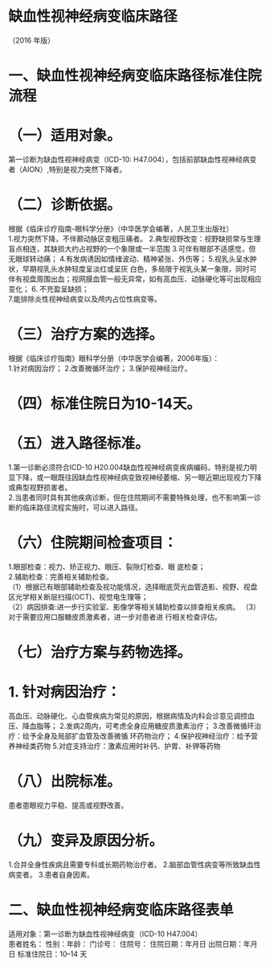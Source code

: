 # 缺血性视神经病变临床路径  
（2016 年版）  
# 一、缺血性视神经病变临床路径标准住院流程  
# （一）适用对象。  
第一诊断为缺血性视神经病变（ICD-10: H47.004），包括前部缺血性视神经病变者（AION）,特别是视力突然下降者。  
# （二）诊断依据。  
根据《临床诊疗指南-眼科学分册》（中华医学会编著，人民卫生出版社）  
1.视力突然下降，不伴颞动脉区变粗压痛者。 
2.典型视野改变：视野缺损常与生理盲点相连，其缺损大约占视野的一个象限或一半范围 
3.可伴有眼部不适感觉，但无眼球转动痛； 
4.有发病诱因如情绪波动、精神紧张、外伤等； 
5.视乳头呈水肿状，早期视乳头水肿轻度呈淡红或呈灰 白色，多局限于视乳头某一象限，同时可伴有视盘周围出血；视网膜血管一般无异常，如有高血压、动脉硬化等可出现相应变化； 6. 不充盈呈缺损；  
7.能排除炎性视神经病变以及颅内占位性病变等。  
# （三）治疗方案的选择。  
根据《临床诊疗指南》眼科学分册（中华医学会编著，2006年版）：  
1.针对病因治疗； 2.改善微循环治疗； 3.保护视神经治疗。  
# （四）标准住院日为10-14天。  
# （五）进入路径标准。  
1.第一诊断必须符合ICD-10 H20.004缺血性视神经病变疾病编码，特别是视力明显下降，或一眼既往因缺血性视神经病变致视神经萎缩、另一眼近期出现视力下降或典型视野损害者。  
2.当患者同时具有其他疾病诊断，但在住院期间不需要特殊处理，也不影响第一诊断的临床路径流程实施时，可以进入路径。  
# （六）住院期间检查项目：  
1.眼部检查：视力、矫正视力、眼压、裂隙灯检查、眼 底检查；  
2.辅助检查：完善相关辅助检查。  
（1）根据已有眼部辅助检查及视功能情况，选择眼底荧光血管造影、视野、视盘区光学相关断层扫描(OCT)、视觉电生理等；  
（2）病因排查:进一步行实验室、影像学等相关辅助检查以排查相关疾病。 （3）对于需要应用口服糖皮质激素者，进一步对患者进 行相关检查评估。  
# （七）治疗方案与药物选择。  
# 1. 针对病因治疗：  
高血压、动脉硬化、心血管疾病为常见的原因，根据病情及内科会诊意见调控血压、降血脂等； 
2.发病2周内，可考虑全身应用糖皮质激素治疗； 
3.改善微循环治疗：给予全身及局部扩血管及改善微循 环药物治疗； 
4.保护视神经治疗：给予营养神经类药物 
5.对症支持治疗：激素应用时补钙、护胃、补钾等药物  
# （八）出院标准。  
患者患眼视力平稳、提高或视野改善。  
# （九）变异及原因分析。  
1.合并全身性疾病且需要专科或长期药物治疗者。 
2.脑部血管性病变等所致缺血性病变者。 
3.患者自身因素。  
# 二、缺血性视神经病变临床路径表单  
适用对象：第一诊断为缺血性视神经病变（ICD-10 H47.004）  
患者姓名：  性别：年龄： 门诊号： 住院号： 住院日期：年月日   出院日期：年月日 标准住院日：10–14 天  
